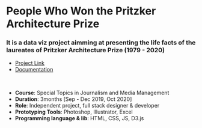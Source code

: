 # People Who Won the Pritzker Architecture Prize
### It is a data viz project aimming at presenting the life facts of the laureates of Pritzker Architecture Prize (1979 - 2020)

- [Project Link](https://yuanfang313.github.io/Pritzker-Architecture-Prize_dataViz/)
- [Documentation](https://www.fang--yuan.com/dataviz/dataviz-pritzkerarch/)

<br>

- **Course**: Special Topics in Journalism and Media Management
- **Duration**: 3months [Sep - Dec 2019, Oct 2020]
- **Role**: Independent project, full stack designer & developer
- **Prototyping Tools**: Photoshop, Illustrator, Excel
- **Programming language & lib**: HTML, CSS, JS, D3.js
